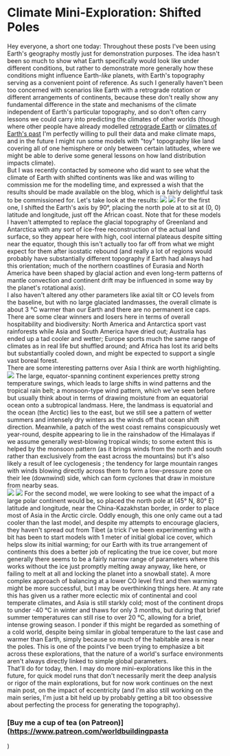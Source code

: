 # Climate Mini-Exploration: Shifted Poles

Hey everyone, a short one today: Throughout these posts I've been using Earth's geography mostly just for demonstration purposes. The idea hasn't been so much to show what Earth specifically would look like under different conditions, but rather to demonstrate more generally how these conditions might influence Earth-*like* planets, with Earth's topography serving as a convenient point of reference. As such I generally haven't been too concerned with scenarios like Earth with a retrograde rotation or different arrangements of continents, because these don't really show any fundamental difference in the state and mechanisms of the climate independent of Earth's particular topography, and so don't often carry lessons we could carry into predicting the climates of other worlds (though where other people have already modelled [retrograde Earth](https://worldbuildingpasta.blogspot.com/2023/06/climate-explorations-day-length.html#notes) or [climates of Earth's past](https://worldbuildingpasta.blogspot.com/2023/08/hurried-thoughts-phanerozoic-koppen.html) I'm perfectly willing to pull their data and make climate maps, and in the future I might run some models with "toy" topography like land covering all of one hemisphere or only between certain latitudes, where we might be able to derive some general lessons on how land distribution impacts climate).  
But I was recently contacted by someone who did want to see what the climate of Earth with shifted continents was like and was willing to commission me for the modelling time, and expressed a wish that the results should be made available on the blog, which is a fairly delightful task to be commissioned for. Let's take look at the results:
[![](https://blogger.googleusercontent.com/img/b/R29vZ2xl/AVvXsEgjcMEGj04oa_Sbr7IkkhUmbm6Jg3H51YEIF6cv3Gq_Uvr7iXUCb0j3Z-0k4NCFc-w8Y2RNQ2RRvZN8u3BH_8_rvbqp5q8eODZ5YHpHb8AJbjy1i5TEZwzSAzlyYe_XNrhNETeUsuJ3BInPFZmOGYEc22DjNpjjLx4WlrB1mFG7NQWMM6KDocJb5-umgqt6/s16000/earthpole1ex.png)](https://blogger.googleusercontent.com/img/b/R29vZ2xl/AVvXsEgjcMEGj04oa_Sbr7IkkhUmbm6Jg3H51YEIF6cv3Gq_Uvr7iXUCb0j3Z-0k4NCFc-w8Y2RNQ2RRvZN8u3BH_8_rvbqp5q8eODZ5YHpHb8AJbjy1i5TEZwzSAzlyYe_XNrhNETeUsuJ3BInPFZmOGYEc22DjNpjjLx4WlrB1mFG7NQWMM6KDocJb5-umgqt6/s1024/earthpole1ex.png)
[![](https://blogger.googleusercontent.com/img/b/R29vZ2xl/AVvXsEiz_vgVj9Nb8BQLJEQ28YLmg6Jtt9nPznTtRaS_wDFJkm3vpgPyq-s9abbdzGs8Lk7t1pOcV3JIcYwNC3j9Epw3LoNvsFnKV5tc1D4Qkgtt42RhSSMPze0PF__Cc3QsEDGTEHHKq5ZMyGH8KTYKRMxzyKZij1nmJl7o2soR9WXTuWHqq5bVHdCRGPuybszk/s16000/earthpole1exint.png)](https://blogger.googleusercontent.com/img/b/R29vZ2xl/AVvXsEiz_vgVj9Nb8BQLJEQ28YLmg6Jtt9nPznTtRaS_wDFJkm3vpgPyq-s9abbdzGs8Lk7t1pOcV3JIcYwNC3j9Epw3LoNvsFnKV5tc1D4Qkgtt42RhSSMPze0PF__Cc3QsEDGTEHHKq5ZMyGH8KTYKRMxzyKZij1nmJl7o2soR9WXTuWHqq5bVHdCRGPuybszk/s1024/earthpole1exint.png)
For the first one, I shifted the Earth's axis by 90°, placing the north pole at to sit at (0, 0) latitude and longitude, just off the African coast. Note that for these models I haven't attempted to replace the glacial topography of Greenland and Antarctica with any sort of ice-free reconstruction of the actual land surface, so they appear here with high, cool internal plateaus despite sitting near the equator, though this isn't actually too far off from what we might expect for them after isostatic rebound (and really a lot of regions would probably have substantially different topography if Earth had always had this orientation; much of the northern coastlines of Eurasia and North America have been shaped by glacial action and even long-term patterns of mantle convection and continent drift may be influenced in some way by the planet's rotational axis).  
I also haven't altered any other parameters like axial tilt or CO levels from the baseline, but with no large glaciated landmasses, the overall climate is about 3 °C warmer than our Earth and there are no permanent ice caps. There are some clear winners and losers here in terms of overall hospitability and biodiversity: North America and Antarctica sport vast rainforests while Asia and South America have dried out; Australia has ended up a tad cooler and wetter; Europe sports much the same range of climates as in real life but shuffled around; and Africa has lost its arid belts but substantially cooled down, and might be expected to support a single vast boreal forest.  
There are some interesting patterns over Asia I think are worth highlighting.
[![](https://blogger.googleusercontent.com/img/b/R29vZ2xl/AVvXsEhRl7xqTHC6E7v8Y8nsBEnk2wEGBIISg4CXaDYUV2PlYbleOi4Eqm7joHcPvolt4-AMY6bp_xi4eoygkthqRKzRDaIZYx9qhyphenhyphenj2kHGLB8shAD_mF_kZTkUQvuk6Auwhs0u_OOyaJQcS-N5MqbKwLOAWqq45fUUbTT3H4haI_TY_SvuCwGcsk0WpCAxMgpVP/w440-h640/asia%20stuff.png)](https://blogger.googleusercontent.com/img/b/R29vZ2xl/AVvXsEhRl7xqTHC6E7v8Y8nsBEnk2wEGBIISg4CXaDYUV2PlYbleOi4Eqm7joHcPvolt4-AMY6bp_xi4eoygkthqRKzRDaIZYx9qhyphenhyphenj2kHGLB8shAD_mF_kZTkUQvuk6Auwhs0u_OOyaJQcS-N5MqbKwLOAWqq45fUUbTT3H4haI_TY_SvuCwGcsk0WpCAxMgpVP/s1330/asia%20stuff.png)
The large, equator-spanning continent experiences pretty strong temperature swings, which leads to large shifts in wind patterns and the tropical rain belt; a monsoon-type wind pattern, which we've seen before but usually think about in terms of drawing moisture from an equatorial ocean onto a subtropical landmass. Here, the landmass is equatorial and the ocean (the Arctic) lies to the east, but we still see a pattern of wetter summers and intensely dry winters as the winds off that ocean shift direction.
Meanwhile, a patch of the west coast remains conspicuously wet year-round, despite appearing to lie in the rainshadow of the Himalayas if we assume generally west-blowing tropical winds; to some extent this is helped by the monsoon pattern (as it brings winds from the north and south rather than exclusively from the east across the mountains) but it's also likely a result of lee cyclogenesis ; the tendency for large mountain ranges with winds blowing directly across them to form a low-pressure zone on their lee (downwind) side, which can form cyclones that draw in moisture from nearby seas.  
[![](https://blogger.googleusercontent.com/img/b/R29vZ2xl/AVvXsEhxlCN4Gk0GF_JcWBAAorzHvgeVWKnTMdQpE8xOMJyI058nRLRM8nWBI0G9_w3oOKR0luu3mtgRNouCeItfVP5mcUQO1icotH-GyrTlqLFngMV4gLjZ0WWmR0T6uUPiDlSqLU9txVjb8A70VO5uJrTlXcoCX_kSLi5HYKmJZHgi292D6GdzFzV2omiLEt5Z/s16000/earthpole2ex2.png)](https://blogger.googleusercontent.com/img/b/R29vZ2xl/AVvXsEhxlCN4Gk0GF_JcWBAAorzHvgeVWKnTMdQpE8xOMJyI058nRLRM8nWBI0G9_w3oOKR0luu3mtgRNouCeItfVP5mcUQO1icotH-GyrTlqLFngMV4gLjZ0WWmR0T6uUPiDlSqLU9txVjb8A70VO5uJrTlXcoCX_kSLi5HYKmJZHgi292D6GdzFzV2omiLEt5Z/s1024/earthpole2ex2.png)
[![](https://blogger.googleusercontent.com/img/b/R29vZ2xl/AVvXsEgqGVIlB9LzJOCo8LkGobTynADQ4Di9Vvboa7KSQR-el46KqXWRij6XewbdC51zmVpmhVKrrNtNqucxpR86mk_4Hby39xNEh5yKdL86Ll5EKBg_y51pXwdadNylb0t10TwzhZd7cp6ujDzLG4IejKQ_QrCyXOEJKGXM4pioagbS8DXfnoYFl4Ym0dTJ3H2G/s16000/earthpole2exint.png)](https://blogger.googleusercontent.com/img/b/R29vZ2xl/AVvXsEgqGVIlB9LzJOCo8LkGobTynADQ4Di9Vvboa7KSQR-el46KqXWRij6XewbdC51zmVpmhVKrrNtNqucxpR86mk_4Hby39xNEh5yKdL86Ll5EKBg_y51pXwdadNylb0t10TwzhZd7cp6ujDzLG4IejKQ_QrCyXOEJKGXM4pioagbS8DXfnoYFl4Ym0dTJ3H2G/s1024/earthpole2exint.png)
For the second model, we were looking to see what the impact of a large polar continent would be, so placed the north pole at (45° N, 80° E) latitude and longitude, near the China-Kazakhstan border, in order to place most of Asia in the Arctic circle. Oddly enough, this one only came out a tad cooler than the last model, and despite my attempts to encourage glaciers, they haven't spread out from Tibet (a trick I've been experimenting with a bit has been to start models with 1 meter of initial global ice cover, which helps slow its initial warming; for our Earth with its true arrangement of continents this does a better job of replicating the true ice cover, but more generally there seems to be a fairly narrow range of parameters where this works without the ice just promptly melting away anyway, like here, or failing to melt at all and locking the planet into a snowball state). A more complex approach of balancing at a lower CO level first and then warming might be more successful, but I may be overthinking things here.
At any rate this has given us a rather more eclectic mix of continental and cool temperate climates, and Asia is still starkly cold; most of the continent drops to under -40 °C in winter and thaws for only 3 months, but during that brief summer temperatures can still rise to over 20 °C, allowing for a brief, intense growing season. I ponder if this might be regarded as something of a cold world, despite being similar in global temperature to the last case and warmer than Earth, simply because so much of the habitable area is near the poles. This is one of the points I've been trying to emphasize a bit across these explorations, that the nature of a world's surface environments aren't always directly linked to simple global parameters.  
That'll do for today, then. I may do more mini-explorations like this in the future, for quick model runs that don't necessarily merit the deep analysis or rigor of the main explorations, but for now work continues on the next main post, on the impact of eccentricity (and I'm also still working on the main series, I'm just a bit held up by probably getting a bit too obsessive about perfecting the process for generating the topography).  
### [Buy me a cup of tea (on Patreon)](https://www.patreon.com/worldbuildingpasta

)
